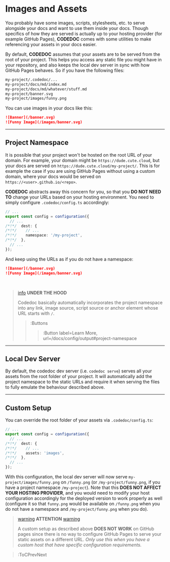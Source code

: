 # Images and Assets

You probably have some images, scripts, stylesheets, etc. to serve
alongside your docs and want to use them inside your docs. Though specifics of how they are
served is actually up to your hosting provider (for example GitHub Pages), **CODEDOC**
comes with some utilities to make referencing your assets in your docs easier.

By default, **CODEDOC** assumes that your assets are to be served from the root of your
project. This helps you access any static file you might have in your repository, and also
keeps the local dev server in sync with how GitHub Pages behaves. So if you have the following
files:

```bash
my-project/.codedoc/...
my-project/docs/md/index.md
my-project/docs/md/whatever/stuff.md
my-project/banner.svg
my-project/images/funny.png
```

You can use images in your docs like this:

```md | docs/md/index.md
![Banner](/banner.svg)
![Funny Image](/images/banner.svg)
```

---

## Project Namespace

It is possible that your project won't be hosted on the root URL of your domain.
For example, your domain might be `https://dude.cute.cloud`, but your docs are served on
`https://dude.cute.cloud/my-project/`. This is for example the case if you are using
GitHub Pages without using a custom domain, where your docs would be served on
`https://<user>.github.io/<repo>`.

**CODEDOC** abstracts away this concern for you, so that you **DO NOT NEED TO** change your
URLs based on your hosting environment. You need to simply configure `.codedoc/config.ts` accordingly:

```ts | .codedoc/config.ts
// ...
export const config = configuration({
  // ...
/*!*/  dest: {
/*!*/    // ...
/*!*/    namespace: '/my-project',
/*!*/  },
  // ...
});
```

And keep using the URLs as if you do not have a namespace:

```md | docs/md/index.md
![Banner](/banner.svg)
![Funny Image](/images/banner.svg)
```

<br>

> [info](:Icon) **UNDER THE HOOD**
>
> Codedoc basically automatically incorporates the project namespace into any link,
> image source, script source or anchor element whose URL starts with `/`.
>
> > :Buttons
> > > :Button label=Learn More, url=/docs/config/output#project-namespace

---

## Local Dev Server

By default, the codedoc dev server (i.e. `codedoc serve`) serves all your assets from
the root folder of your project. It will automatically add the project namespace to the
static URLs and require it when serving the files to fully emulate the behaviour
described above.

---

## Custom Setup

You can override the root folder of your assets via `.codedoc/config.ts`:

```ts | .codedoc/config.ts
// ...
export const config = configuration({
  // ...
/*!*/  dest: {
/*!*/    // ...
/*!*/    assets: 'images',
/*!*/  },
  // ...
});
```

With this configuration, the local dev server will now serve `my-project/images/funny.png`
on `/funny.png` (or `/my-project/funny.png`, if you have a project namespace `/my-project`).
Note that this **DOES NOT AFFECT YOUR HOSTING PROVIDER**, and you would need to modify your
host configuration accordingly for the deployed version to work properly as well (configure it
so that `funny.png` would be available on `/funny.png` when you do not have a namespace
and `/my-project/funny.png` when you do).

> [warning](:Icon) **ATTENTION** [warning](:Icon)
>
> A custom setup as described above **DOES NOT WORK** on GitHub pages since there is no
> way to configure GitHub Pages to serve your static assets on a different URL. _Only use this
> when you have a custom host that have specific configuration requirements._

> :ToCPrevNext